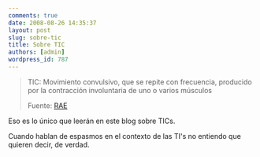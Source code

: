 ```yaml
---
comments: true
date: 2008-08-26 14:35:37
layout: post
slug: sobre-tic
title: Sobre TIC
authors: [admin]
wordpress_id: 787
---
```


> TIC: Movimiento convulsivo, que se repite con frecuencia, producido por la contracción involuntaria de uno o varios músculos
>
> Fuente: [RAE](http://www.rae2.es/tic)


Eso es lo único que leerán en este blog sobre TICs.

Cuando hablan de espasmos en el contexto de las TI's no entiendo que quieren decir, de verdad.
